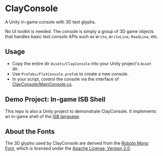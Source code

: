 # ClayConsole

A Unity in-game console with 3D text glyphs.

No UI toolkit is needed. The console is simply a group of 3D game objects that
handles basic text console APIs such as `Write`, `WriteLine`, `ReadLine`, etc.

## Usage

* Copy the entire dir `Assets/ClayConsole` into your Unity project's `Asset`
  dir.
* Use `Prefabs/FlatConsole.prefab` to create a new console.
* In your script, control the console via the interface of
  [ClayConsole/MainConsole.cs](./Assets/ClayConsole/Scripts/ClayConsole/MainConsole.cs).

## Demo Project: In-game ISB Shell

This repo is also a Unity project to demonstrate ClayConsole. It implements an
in-game shell of the [ISB language](https://github.com/wixette/isb).

## About the Fonts

The 3D glyphs used by ClayConsole are derived from the [Roboto Mono
Font](https://fonts.google.com/specimen/Roboto+Mono), which is licensed under
the [Apache License, Version 2.0](http://www.apache.org/licenses/LICENSE-2.0).
